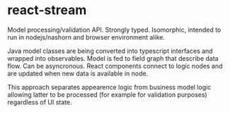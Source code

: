 # react-stream

Model processing/validation API. Strongly typed. Isomorphic, intended to run in nodejs/nashorn and browser environment alike.

Java model classes are being converted into typescript interfaces and wrapped into observables. Model is fed to field graph that describe data flow. Can be asyncronous. React components connect to logic nodes and are updated when new data is available in node.

This approach separates appearence logic from business model logic allowing latter to be processed (for example for validation purposes) regardless of UI state.
